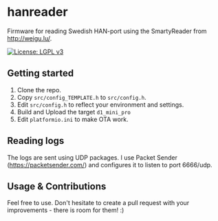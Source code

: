 # hanreader
Firmware for reading Swedish HAN-port using the SmartyReader from http://weigu.lu/.

[![License: LGPL v3](https://img.shields.io/badge/License-LGPL_v2.1-blue.svg)](https://www.gnu.org/licenses/lgpl-2.1)

## Getting started
1. Clone the repo.
1. Copy `src/config_TEMPLATE.h` to `src/config.h`.
1. Edit `src/config.h` to reflect your environment and settings.
1. Build and Upload the target `d1_mini_pro`
1. Edit `platformio.ini` to make OTA work.

## Reading logs

The logs are sent using UDP packages. I use Packet Sender (https://packetsender.com/) and configures it to listen to port 6666/udp.

## Usage & Contributions

Feel free to use. Don't hesitate to create a pull request with your improvements - there is room for them! :) 
